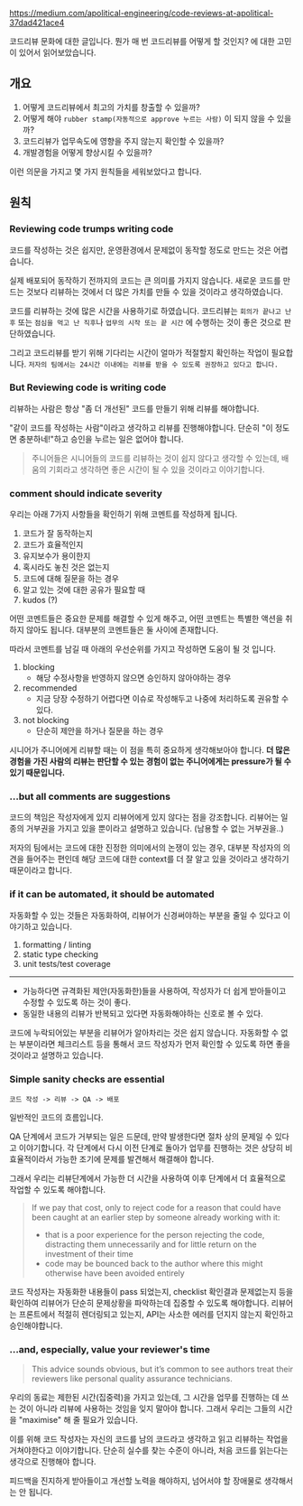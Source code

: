 https://medium.com/apolitical-engineering/code-reviews-at-apolitical-37dad421ace4

코드리뷰 문화에 대한 글입니다.
뭔가 매 번 코드리뷰를 어떻게 할 것인지? 에 대한 고민이 있어서 읽어보았습니다.

## 개요

1. 어떻게 코드리뷰에서 최고의 가치를 창출할 수 있을까?
2. 어떻게 해야 `rubber stamp(자동적으로 approve 누르는 사람)` 이 되지 않을 수 있을까?
3. 코드리뷰가 업무속도에 영향을 주지 않는지 확인할 수 있을까?
4. 개발경험을 어떻게 향상시킬 수 있을까?

이런 의문을 가지고 몇 가지 원칙들을 세워보았다고 합니다.

## 원칙

### Reviewing code trumps writing code

코드를 작성하는 것은 쉽지만, 운영환경에서 문제없이 동작할 정도로 만드는 것은 어렵습니다.

실제 배포되어 동작하기 전까지의 코드는 큰 의미를 가지지 않습니다.
새로운 코드를 만드는 것보다 리뷰하는 것에서 더 많은 가치를 만들 수 있을 것이라고 생각하였습니다.

코드를 리뷰하는 것에 많은 시간을 사용하기로 하였습니다.
코드리뷰는 `회의가 끝나고 난 후` 또는 `점심을 먹고 난 직후`나 `업무의 시작 또는 끝 시간` 에 수행하는 것이 좋은 것으로 판단하였습니다.

그리고 코드리뷰를 받기 위해 기다리는 시간이 얼마가 적절할지 확인하는 작업이 필요합니다.
`저자의 팀에서는 24시간 이내에는 리뷰를 받을 수 있도록 권장하고 있다고 합니다.`

### But Reviewing code is writing code

리뷰하는 사람은 항상 "좀 더 개선된" 코드를 만들기 위해 리뷰를 해야합니다.

"같이 코드를 작성하는 사람"이라고 생각하고 리뷰를 진행해야합니다. 
단순히 "이 정도면 충분하네!"하고 승인을 누르는 일은 없어야 합니다.

> 주니어들은 시니어들의 코드를 리뷰하는 것이 쉽지 않다고 생각할 수 있는데,
> 배움의 기회라고 생각하면 좋은 시간이 될 수 있을 것이라고 이야기합니다.

### comment should indicate severity

우리는 아래 7가지 사항들을 확인하기 위해 코멘트를 작성하게 됩니다.

1. 코드가 잘 동작하는지
2. 코드가 효율적인지
3. 유지보수가 용이한지
4. 혹시라도 놓친 것은 없는지
5. 코드에 대해 질문을 하는 경우
6. 알고 있는 것에 대한 공유가 필요할 때
7. kudos (?)

어떤 코멘트들은 중요한 문제를 해결할 수 있게 해주고, 어떤 코멘트는 특별한 액션을 취하지 않아도 됩니다.
대부분의 코멘트들은 둘 사이에 존재합니다.

따라서 코멘트를 남길 때 아래의 우선순위를 가지고 작성하면 도움이 될 것 입니다.

1. blocking
    - 해당 수정사항을 반영하지 않으면 승인하지 않아야하는 경우
2. recommended
    - 지금 당장 수정하기 어렵다면 이슈로 작성해두고 나중에 처리하도록 권유할 수 있다.
3. not blocking
    - 단순히 제안을 하거나 질문을 하는 경우

시니어가 주니어에게 리뷰할 때는 이 점을 특히 중요하게 생각해보아야 합니다.
**더 많은 경험을 가진 사람의 리뷰는 판단할 수 있는 경험이 없는 주니어에게는 pressure가 될 수 있기 때문입니다.**

### ...but all comments are suggestions

코드의 책임은 작성자에게 있지 리뷰어에게 있지 않다는 점을 강조합니다.
리뷰어는 일종의 거부권을 가지고 있을 뿐이라고 설명하고 있습니다. (남용할 수 없는 거부권을..)

저자의 팀에서는 코드에 대한 진정한 의미에서의 논쟁이 있는 경우, 대부분 작성자의 의견을 들어주는 편인데
해당 코드에 대한 context를 더 잘 알고 있을 것이라고 생각하기 때문이라고 합니다.

### if it can be automated, it should be automated

자동화할 수 있는 것들은 자동화하여, 리뷰어가 신경써야하는 부분을 줄일 수 있다고 이야기하고 있습니다.

1. formatting / linting
2. static type checking
3. unit tests/test coverage

---

- 가능하다면 규격화된 제안(자동화한)들을 사용하여, 작성자가 더 쉽게 받아들이고 수정할 수 있도록 하는 것이 좋다.
- 동일한 내용의 리뷰가 반복되고 있다면 자동화해야하는 신호로 볼 수 있다.

코드에 누락되어있는 부분을 리뷰어가 알아차리는 것은 쉽지 않습니다.
자동화할 수 없는 부분이라면 체크리스트 등을 통해서 코드 작성자가 먼저 확인할 수 있도록 하면 좋을 것이라고 설명하고 있습니다.

### Simple sanity checks are essential

`코드 작성 -> 리뷰 -> QA -> 배포`

일반적인 코드의 흐름입니다.

QA 단계에서 코드가 거부되는 일은 드문데, 만약 발생한다면 절차 상의 문제일 수 있다고 이야기합니다.
각 단계에서 다시 이전 단계로 돌아가 업무를 진행하는 것은 상당히 비효율적이라서 가능한 조기에 문제를 발견해서 해결해야 합니다.

그래서 우리는 리뷰단계에서 가능한 더 시간을 사용하여 이후 단계에서 더 효율적으로 작업할 수 있도록 해야합니다.

> If we pay that cost, only to reject code for a reason that could have been caught at an earlier step by someone already working with it:
>
> - that is a poor experience for the person rejecting the code, distracting them unnecessarily and for little return on the investment of their time
> - code may be bounced back to the author where this might otherwise have been avoided entirely

코드 작성자는 자동화한 내용들이 pass 되었는지, checklist 확인결과 문제없는지 등을 확인하여 리뷰어가 단순히 문제상황을 파악하는데 집중할 수 있도록 해야합니다.
리뷰어는 프론트에서 적절히 렌더링되고 있는지, API는 사소한 에러를 던지지 않는지 확인하고 승인해야합니다.

### ...and, especially, value your reviewer's time

> This advice sounds obvious, but it’s common to see authors treat their reviewers like personal quality assurance technicians.

우리의 동료는 제한된 시간(집중력)을 가지고 있는데, 그 시간을 업무를 진행하는 데 쓰는 것이 아니라 리뷰에 사용하는 것임을 잊지 말아야 합니다.
그래서 우리는 그들의 시간을 "maximise" 해 줄 필요가 있습니다.

이를 위해 코드 작성자는 자신의 코드를 남의 코드라고 생각하고 읽고 리뷰하는 작업을 거쳐야한다고 이야기합니다.
단순히 실수를 찾는 수준이 아니라, 처음 코드를 읽는다는 생각으로 진행해야 합니다.

피드백을 진지하게 받아들이고 개선할 노력을 해야하지, 넘어서야 할 장애물로 생각해서는 안 됩니다.